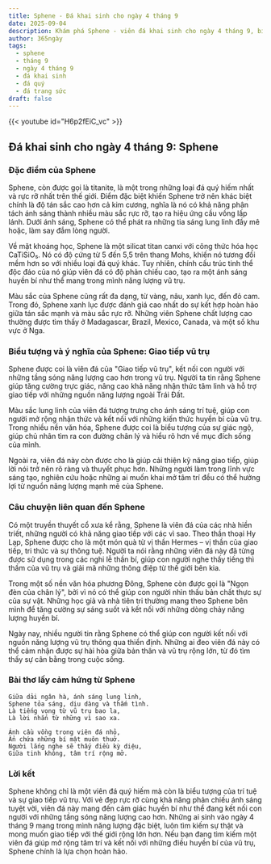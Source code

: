```yaml
---
title: Sphene - Đá khai sinh cho ngày 4 tháng 9
date: 2025-09-04
description: Khám phá Sphene - viên đá khai sinh cho ngày 4 tháng 9, biểu tượng của Giao tiếp vũ trụ. Cùng tìm hiểu ý nghĩa sâu sắc của viên đá độc đáo này.
author: 365ngày
tags:
  - sphene
  - tháng 9
  - ngày 4 tháng 9
  - đá khai sinh
  - đá quý
  - đá trang sức
draft: false
---
```


{{< youtube id="H6p2fEiC_vc" >}}

## Đá khai sinh cho ngày 4 tháng 9: Sphene

### Đặc điểm của Sphene

Sphene, còn được gọi là titanite, là một trong những loại đá quý hiếm nhất và rực rỡ nhất trên thế giới. Điểm đặc biệt khiến Sphene trở nên khác biệt chính là độ tán sắc cao hơn cả kim cương, nghĩa là nó có khả năng phân tách ánh sáng thành nhiều màu sắc rực rỡ, tạo ra hiệu ứng cầu vồng lấp lánh. Dưới ánh sáng, Sphene có thể phát ra những tia sáng lung linh đầy mê hoặc, làm say đắm lòng người.

Về mặt khoáng học, Sphene là một silicat titan canxi với công thức hóa học CaTiSiO₅. Nó có độ cứng từ 5 đến 5,5 trên thang Mohs, khiến nó tương đối mềm hơn so với nhiều loại đá quý khác. Tuy nhiên, chính cấu trúc tinh thể độc đáo của nó giúp viên đá có độ phản chiếu cao, tạo ra một ánh sáng huyền bí như thể mang trong mình năng lượng vũ trụ.

Màu sắc của Sphene cũng rất đa dạng, từ vàng, nâu, xanh lục, đến đỏ cam. Trong đó, Sphene xanh lục được đánh giá cao nhất do sự kết hợp hoàn hảo giữa tán sắc mạnh và màu sắc rực rỡ. Những viên Sphene chất lượng cao thường được tìm thấy ở Madagascar, Brazil, Mexico, Canada, và một số khu vực ở Nga.

### Biểu tượng và ý nghĩa của Sphene: Giao tiếp vũ trụ

Sphene được coi là viên đá của "Giao tiếp vũ trụ", kết nối con người với những tầng sóng năng lượng cao hơn trong vũ trụ. Người ta tin rằng Sphene giúp tăng cường trực giác, nâng cao khả năng nhận thức tâm linh và hỗ trợ giao tiếp với những nguồn năng lượng ngoài Trái Đất.

Màu sắc lung linh của viên đá tượng trưng cho ánh sáng trí tuệ, giúp con người mở rộng nhận thức và kết nối với những kiến thức huyền bí của vũ trụ. Trong nhiều nền văn hóa, Sphene được coi là biểu tượng của sự giác ngộ, giúp chủ nhân tìm ra con đường chân lý và hiểu rõ hơn về mục đích sống của mình.

Ngoài ra, viên đá này còn được cho là giúp cải thiện kỹ năng giao tiếp, giúp lời nói trở nên rõ ràng và thuyết phục hơn. Những người làm trong lĩnh vực sáng tạo, nghiên cứu hoặc những ai muốn khai mở tâm trí đều có thể hưởng lợi từ nguồn năng lượng mạnh mẽ của Sphene.

### Câu chuyện liên quan đến Sphene

Có một truyền thuyết cổ xưa kể rằng, Sphene là viên đá của các nhà hiền triết, những người có khả năng giao tiếp với các vì sao. Theo thần thoại Hy Lạp, Sphene được cho là một món quà từ vị thần Hermes – vị thần của giao tiếp, tri thức và sự thông tuệ. Người ta nói rằng những viên đá này đã từng được sử dụng trong các nghi lễ thần bí, giúp con người nghe thấy tiếng thì thầm của vũ trụ và giải mã những thông điệp từ thế giới bên kia.

Trong một số nền văn hóa phương Đông, Sphene còn được gọi là "Ngọn đèn của chân lý", bởi vì nó có thể giúp con người nhìn thấu bản chất thực sự của sự vật. Những học giả và nhà tiên tri thường mang theo Sphene bên mình để tăng cường sự sáng suốt và kết nối với những dòng chảy năng lượng huyền bí.

Ngày nay, nhiều người tin rằng Sphene có thể giúp con người kết nối với nguồn năng lượng vũ trụ thông qua thiền định. Những ai đeo viên đá này có thể cảm nhận được sự hài hòa giữa bản thân và vũ trụ rộng lớn, từ đó tìm thấy sự cân bằng trong cuộc sống.

### Bài thơ lấy cảm hứng từ Sphene

```
Giữa dải ngân hà, ánh sáng lung linh,  
Sphene tỏa sáng, dịu dàng và thắm tình.  
Là tiếng vọng từ vũ trụ bao la,  
Là lời nhắn từ những vì sao xa.  

Ánh cầu vồng trong viên đá nhỏ,  
Ẩn chứa những bí mật muôn thuở.  
Người lắng nghe sẽ thấy điều kỳ diệu,  
Giữa tinh không, tâm trí rộng mở.  
```

### Lời kết

Sphene không chỉ là một viên đá quý hiếm mà còn là biểu tượng của trí tuệ và sự giao tiếp vũ trụ. Với vẻ đẹp rực rỡ cùng khả năng phản chiếu ánh sáng tuyệt vời, viên đá này mang đến cảm giác huyền bí như thể đang kết nối con người với những tầng sóng năng lượng cao hơn. Những ai sinh vào ngày 4 tháng 9 mang trong mình năng lượng đặc biệt, luôn tìm kiếm sự thật và mong muốn giao tiếp với thế giới rộng lớn hơn. Nếu bạn đang tìm kiếm một viên đá giúp mở rộng tâm trí và kết nối với những điều huyền bí của vũ trụ, Sphene chính là lựa chọn hoàn hảo.